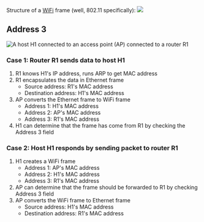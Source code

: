 Structure of a [WiFi](Wireless/Wi-Fi/WiFi.md) frame (well, 802.11 specifically):
![](Wireless/Wi-Fi/wifi-frame.png)

## Address 3

![A host H1 connected to an access point (AP) connected to a router R1](Wireless/Wi-Fi/addr3-case1.png)

### Case 1: Router R1 sends data to host H1

1. R1 knows H1's IP address, runs ARP to get MAC address
2. R1 encapsulates the data in Ethernet frame
	- Source address: R1's MAC address
	- Destination address: H1's MAC address
3. AP converts the Ethernet frame to WiFi frame
	- Address 1: H1's MAC address
	- Address 2: AP's MAC address
	- Address 3: R1's MAC address
4. H1 can determine that the frame has come from R1 by checking the Address 3 field

### Case 2: Host H1 responds by sending packet to router R1

1. H1 creates a WiFi frame
	- Address 1: AP's MAC address
	- Address 2: H1's MAC address
	- Address 3: R1's MAC address
2. AP can determine that the frame should be forwarded to R1 by checking Address 3 field
3. AP converts the WiFi frame to Ethernet frame
	- Source address: H1's MAC address
	- Destination address: R1's MAC address
